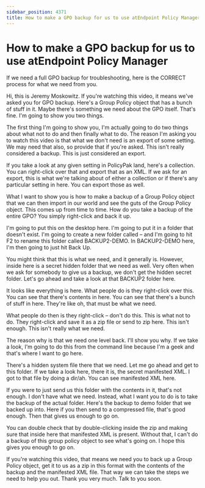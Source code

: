 ```yaml
---
sidebar_position: 4371
title: How to make a GPO backup for us to use atEndpoint Policy Manager
---
```


# How to make a GPO backup for us to use atEndpoint Policy Manager

If we need a full GPO backup for troubleshooting, here is the CORRECT process for what we need from you.

Hi, this is Jeremy Moskowitz. If you're watching this video, it means we've asked you for GPO backup. Here's a Group Policy object that has a bunch of stuff in it. Maybe there's something we need about the GPO itself. That's fine. I'm going to show you two things.

The first thing I'm going to show you, I'm actually going to do two things about what not to do and then finally what to do. The reason I'm asking you to watch this video is that what we don't need is an export of some setting. We may need that also, so provide that if you're asked. This isn't really considered a backup. This is just considered an export.

If you take a look at any given setting in PolicyPak land, here's a collection. You can right-click over that and export that as an XML. If we ask for an export, this is what we're talking about of either a collection or if there's any particular setting in here. You can export those as well.

What I want to show you is how to make a backup of a Group Policy object that we can then import in our world and see the guts of the Group Policy object. This comes up from time to time. How do you take a backup of the entire GPO? You simply right-click and back it up.

I'm going to put this on the desktop here. I'm going to put it in a folder that doesn't exist. I'm going to create a new folder called – and I'm going to hit F2 to rename this folder called BACKUP2-DEMO. In BACKUP2-DEMO here, I'm then going to just hit Back Up.

You might think that this is what we need, and it generally is. However, inside here is a secret hidden folder that we need as well. Very often when we ask for somebody to give us a backup, we don't get the hidden secret folder. Let's go ahead and take a look at that BACKUP2 folder here.

It looks like everything is here. What people do is they right-click over this. You can see that there's contents in here. You can see that there's a bunch of stuff in here. They're like oh, that must be what we need.

What people do then is they right-click – don't do this. This is what not to do. They right-click and save it as a zip file or send to zip here. This isn't enough. This isn't really what we need.

The reason why is that we need one level back. I'll show you why. If we take a look, I'm going to do this from the command line because I'm a geek and that's where I want to go here.

There's a hidden system file there that we need. Let me go ahead and get to this folder. If we take a look here, there it is, the secret manifested XML. I got to that file by doing a dir/ah. You can see manifested XML here.

If you were to just send us this folder with the contents in it, that's not enough. I don't have what we need. Instead, what I want you to do is to take the backup of the actual folder. Here's the backup to demo folder that we backed up into. Here if you then send to a compressed file, that's good enough. Then that gives us enough to go on.

You can double check that by double-clicking inside the zip and making sure that inside here that manifested XML is present. Without that, I can't do a backup of this group policy object to see what's going on. I hope this gives you enough to go on.

If you're watching this video, that means we need you to back up a Group Policy object, get it to us as a zip in this format with the contents of the backup and the manifested XML file. That way we can take the steps we need to help you out. Thank you very much. Talk to you soon.